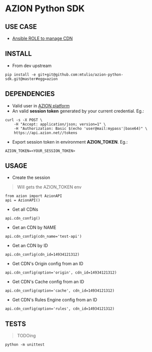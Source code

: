 # AZION Python SDK


## USE CASE

* [Ansible ROLE to manage CDN](https://github.com/mtulio/ansible-role-cloud-cdn)

## INSTALL

* From dev upstream

`pip install -e git+git@github.com:mtulio/azion-python-sdk.git@master#egg=azion`

## DEPENDENCIES

* Valid user in [AZION platform]()
* An valid **session token** generated by your current credential. Eg.:
```
curl -s -X POST \
    -H "Accept: application/json; version=1" \
    -H "Authorization: Basic $(echo 'user@mail:mypass'|base64)" \
    https://api.azion.net//tokens
```
* Export session token in environment **AZION_TOKEN**. Eg.:
```
AZION_TOKEN=<YOUR_SESSION_TOKEN>
```

## USAGE

* Create the session

> Will gets the AZION_TOKEN env
```
from azion import AzionAPI
api = AzionAPI()
```

* Get all CDNs

`api.cdn_config()`

* Get an CDN by NAME

`api.cdn_config(cdn_name='test-api')`

* Get an CDN by ID

`api.cdn_config(cdn_id=14934121312)`

* Get CDN's Origin config from an ID

`api.cdn_config(option='origin', cdn_id=14934121312)`

* Get CDN's Cache config from an ID

`api.cdn_config(option='cache', cdn_id=14934121312)`

* Get CDN's Rules Engine config from an ID

`api.cdn_config(option='rules', cdn_id=14934121312)`

## TESTS

> TODOing

`python -m unittest`
